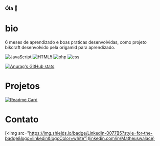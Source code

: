 ### Óla 👋

# bio

6 meses de aprendizado e boas praticas desenvolvidas, como projeto bikcraft desenvolvido pela origamid para aprendizado.

![JavaScript](https://img.shields.io/badge/JavaScript-323330?style=for-the-badge&logo=javascript&logoColor=F7DF1E)
![HTML5](https://img.shields.io/badge/HTML5-E34F26?style=for-the-badge&logo=html5&logoColor=white)
![php](https://img.shields.io/badge/PHP-777BB4?style=for-the-badge&logo=php&logoColor=white)
![css](https://img.shields.io/badge/CSS3-1572B6?style=for-the-badge&logo=css3&logoColor=white)

[![Anurag's GitHub stats](https://github-readme-stats.vercel.app/api?username=MatheusDesenvolvedor&theme=dark)](https://github.com/anuraghazra/github-readme-stats)

# Projetos 

[![Readme Card](https://github-readme-stats.vercel.app/api/pin/?username=MatheusDesenvolvedor&repo=bikcraft)](https://github.com/anuraghazra/github-readme-stats)

# Contato

[<img src="https://img.shields.io/badge/LinkedIn-0077B5?style=for-the-badge&logo=linkedin&logoColor=white"](linkedin.com/in/Matheuswalace)
